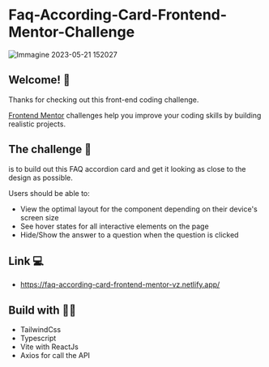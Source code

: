 # Faq-According-Card-Frontend-Mentor-Challenge






![Immagine 2023-05-21 152027](https://github.com/Valentinazn/Faq-According-Card-Frontend-Mentor-Challenge/assets/85753606/10869b5b-f513-4f84-9c6b-4e5320e4a021)




## Welcome! 👋

Thanks for checking out this front-end coding challenge.

[Frontend Mentor](https://www.frontendmentor.io) challenges help you improve your coding skills by building realistic projects.


## The challenge 🦾 

 is to build out this FAQ accordion card and get it looking as close to the design as possible.

Users should be able to:

- View the optimal layout for the component depending on their device's screen size
- See hover states for all interactive elements on the page
- Hide/Show the answer to a question when the question is clicked


## Link 💻

- https://faq-according-card-frontend-mentor-vz.netlify.app/


## Build with 👷‍♀️

- TailwindCss
- Typescript
- Vite with ReactJs
- Axios for call the API
